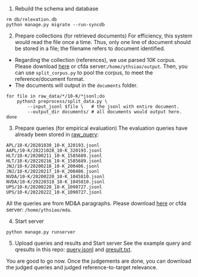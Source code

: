
1. Rebuild the schema and database
```
rm db/relevation.db
python manage.py migrate --run-syncdb
```
2. Prepare collections (for retrieved documents)
For efficiency, this system would read the file once a time.
Thus, only one line of document should be stored in a file; 
the filename refers to document identified.

- Regarding the collection (references), we use parsed 10K corpus. 
Please download [here](#) or cfda server:``/home/ythsiao/output``. 
Then, you can use `split_corpus.py` to pool the corpus, to meet the reference/document format.
- The documents will output in the `documents` folder.
```
for file in raw_data/*/10-K/*jsonl;do
    python3 preprocess/split_data.py \
        --input_jsonl $file \   # the jsonl with entire document.
        --output_dir documents/ # all documents would output here.
done
```

3. Prepare queries (for empirical evaluation)
The evaluation queries have already been stored in [raw_query](raw_query/): 
```
APL/10-K/20201030_10-K_320193.jsonl
AAPL/10-K/20221028_10-K_320193.jsonl
HLT/10-K/20200211_10-K_1585689.jsonl
HLT/10-K/20220216_10-K_1585689.jsonl
JNJ/10-K/20200218_10-K_200406.jsonl
JNJ/10-K/20220217_10-K_200406.jsonl
NVDA/10-K/20200220_10-K_1045810.jsonl
NVDA/10-K/20220318_10-K_1045810.jsonl
UPS/10-K/20200220_10-K_1090727.jsonl
UPS/10-K/20220222_10-K_1090727.jsonl
```
All the queries are from MD&A paragraphs. 
Please download [here](#) or cfda server: ``/home/ythsiao/mda``.

4. Start server
```
python manage.py runserver
```

5. Upload queries and results and Start server
See the example query and qresults in this repo: 
[query.jsonl](example/query.jsonl) and [qresult.txt](testing/qresult.txt).

You are good to go now. Once the judgements are done, you can download the judged queries and judged reference-to-target relevance.

